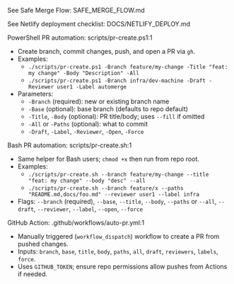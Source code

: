 ﻿

See Safe Merge Flow: SAFE_MERGE_FLOW.md


See Netlify deployment checklist: DOCS/NETLIFY_DEPLOY.md

PowerShell PR automation: scripts/pr-create.ps1:1
  - Create branch, commit changes, push, and open a PR via `gh`.
  - Examples:
    - `./scripts/pr-create.ps1 -Branch feature/my-change -Title "feat: my change" -Body "Description" -All`
    - `./scripts/pr-create.ps1 -Branch infra/dev-machine -Draft -Reviewer user1 -Label automerge`
  - Parameters:
    - `-Branch` (required): new or existing branch name
    - `-Base` (optional): base branch (defaults to repo default)
    - `-Title`, `-Body` (optional): PR title/body; uses `--fill` if omitted
    - `-All` or `-Paths` (optional): what to commit
    - `-Draft`, `-Label`, `-Reviewer`, `-Open`, `-Force`

Bash PR automation: scripts/pr-create.sh:1
  - Same helper for Bash users; `chmod +x` then run from repo root.
  - Examples:
    - `./scripts/pr-create.sh --branch feature/my-change --title "feat: my change" --body "desc" --all`
    - `./scripts/pr-create.sh --branch feature/x --paths "README.md,docs/foo.md" --reviewer user1 --label infra`
  - Flags: `--branch` (required), `--base`, `--title`, `--body`, `--paths` or `--all`, `--draft`, `--reviewer`, `--label`, `--open`, `--force`

GitHub Action: .github/workflows/auto-pr.yml:1
  - Manually triggered (`workflow_dispatch`) workflow to create a PR from pushed changes.
  - Inputs: `branch`, `base`, `title`, `body`, `paths`, `all`, `draft`, `reviewers`, `labels`, `force`.
  - Uses `GITHUB_TOKEN`; ensure repo permissions allow pushes from Actions if needed.
